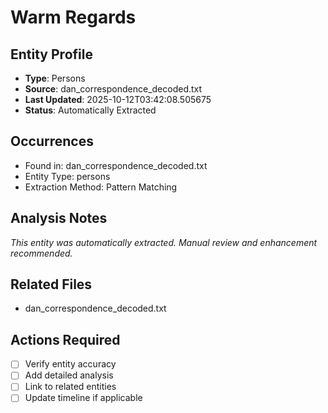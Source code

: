 # Warm Regards

## Entity Profile
- **Type**: Persons
- **Source**: dan_correspondence_decoded.txt
- **Last Updated**: 2025-10-12T03:42:08.505675
- **Status**: Automatically Extracted

## Occurrences
- Found in: dan_correspondence_decoded.txt
- Entity Type: persons
- Extraction Method: Pattern Matching

## Analysis Notes
*This entity was automatically extracted. Manual review and enhancement recommended.*

## Related Files
- dan_correspondence_decoded.txt

## Actions Required
- [ ] Verify entity accuracy
- [ ] Add detailed analysis
- [ ] Link to related entities
- [ ] Update timeline if applicable
